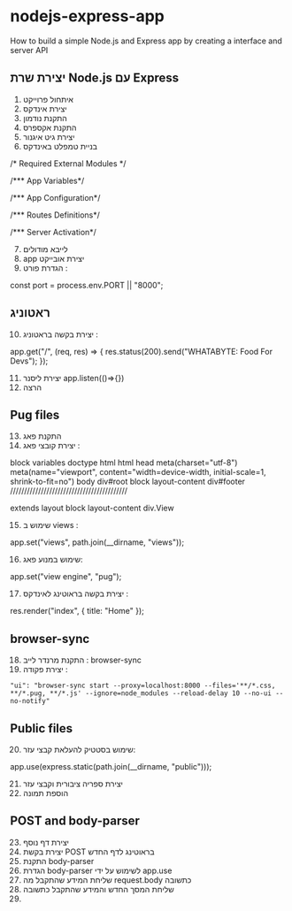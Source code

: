 # nodejs-express-app
How to build a simple Node.js and Express app by creating a interface and server API
## יצירת שרת Node.js עם Express
   1.	איתחול פרוייקט
   2.	יצירת אינדקס
   3.	התקנת נודמון
   4.	התקנת אקספרס
   5.	יצירת גיט איגנור
   6.	בניית טמפלט באינדקס

/* Required External Modules */

/*** App Variables*/

/*** App Configuration*/

/*** Routes Definitions*/

/*** Server Activation*/

   7.	לייבא מודולים
   8.	app יצירת אובייקט 
   9.	הגדרת פורט : 

const port = process.env.PORT || "8000";
## ראטוניג
 10.	יצירת בקשה בראטוניג :

app.get("/", (req, res) => {
  res.status(200).send("WHATABYTE: Food For Devs");
});

 11.	יצירת ליסנר app.listen(()=>{}) 
 12.	הרצה
## Pug files
 13.	התקנת פאג
 14.	יצירת קובצי פאג :

block variables
doctype html
html
  head
    meta(charset="utf-8")
    meta(name="viewport", content="width=device-width, initial-scale=1, shrink-to-fit=no")
  body
    div#root
    block layout-content
    div#footer
//////////////////////////////////////////
      
extends layout
block layout-content
  div.View

 15.	שימוש ב views :

app.set("views", path.join(__dirname, "views"));

 16.	שימוש במנוע פאג:

 app.set("view engine", "pug");
 
 17.	יצירת בקשה בראוטינג לאינדקס :   

res.render("index", { title: "Home" });
## browser-sync
 18.	התקנת מרנדר לייב : browser-sync
 19.	יצירת פקודה : 

    "ui": "browser-sync start --proxy=localhost:8000 --files='**/*.css, **/*.pug, **/*.js' --ignore=node_modules --reload-delay 10 --no-ui --no-notify"

## Public files
 20.	שימוש בסטטיק להעלאת קבצי עזר:

app.use(express.static(path.join(__dirname, "public")));

 21.	יצירת ספריה ציבורית וקבצי עזר
 22.	הוספת תמונה
## POST and body-parser
 23.	יצירת דף נוסף
 24.	יצירת בקשת POST בראוטינג לדף החדש 
 25.	התקנת body-parser
 26.	הגדרת body-parser לשימוש על ידי app.use
 27.	שליחת המידע שהתקבל מה request.body כתשובה
 28.	שליחת המסך החדש והמידע שהתקבל כתשובה
 29.	
